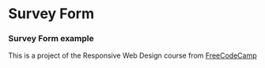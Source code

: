 # Survey Form
<h3>Survey Form example</h3>
<p>This is a project of the Responsive Web Design course from
<a href="https://www.freecodecamp.org/"target="_blank">FreeCodeCamp</a></p>
